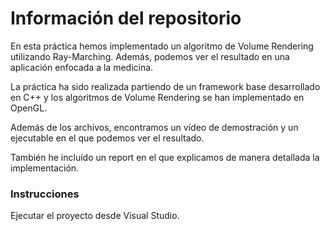 # Información del repositorio
En esta práctica hemos implementado un algoritmo de Volume Rendering utilizando Ray-Marching. Además, podemos ver el resultado en una aplicación enfocada a la medicina.

La práctica ha sido realizada partiendo de un framework base desarrollado en C++ y los algoritmos de Volume Rendering se han implementado en OpenGL.

Además de los archivos, encontramos un vídeo de demostración y un ejecutable en el que podemos ver el resultado.

También he incluído un report en el que explicamos de manera detallada la implementación.

### Instrucciones
Ejecutar el proyecto desde Visual Studio.
